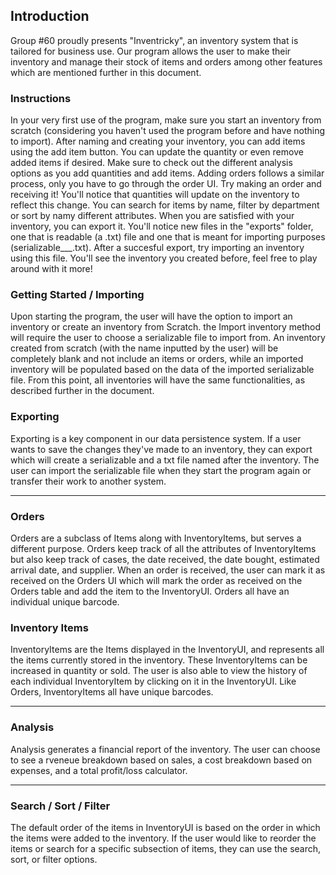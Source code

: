 ## Introduction
Group #60 proudly presents "Inventricky", an inventory system that is tailored for business use.
Our program allows the user to make their inventory and manage their stock of items and orders among other features which are mentioned further in this document.

### Instructions
In your very first use of the program, make sure you start an inventory from scratch (considering you haven't used the program before and have nothing to import). After naming and creating your inventory, you can add items using the add item button. You can update the quantity or even remove added items if desired. Make sure to check out the different analysis options as you add quantities and add items. Adding orders follows a similar process, only you have to go through the order UI. Try making an order and receiving it! You'll notice that quantities will update on the inventory to reflect this change. You can search for items by name, filter by department or sort by namy different attributes. When you are satisfied with your inventory, you can export it. You'll notice new files in the "exports" folder, one that is readable (a .txt) file and one that is meant for importing purposes (serializable___.txt). After a succesful export, try importing an inventory using this file. You'll see the inventory you created before, feel free to play around with it more!

### Getting Started / Importing
Upon starting the program, the user will have the option to import an inventory or create an inventory from Scratch.
the Import inventory method will require the user to choose a serializable file to import from.
An inventory created from scratch (with the name inputted by the user) will be completely blank and not include an items or orders, while an imported inventory will be populated based on the data of the imported serializable file.
From this point, all inventories will have the same functionalities, as described further in the document.

### Exporting
Exporting is a key component in our data persistence system.
If a user wants to save the changes they've made to an inventory, they can export which will create a serializable and a txt file named after the inventory.
The user can import the serializable file when they start the program again or transfer their work to another system.

___

### Orders
Orders are a subclass of Items along with InventoryItems, but serves a different purpose. Orders keep track of all the attributes of InventoryItems but also keep track of cases, the date received, the date bought, estimated arrival date, and supplier.
When an order is received, the user can mark it as received on the Orders UI which will mark the order as received on the Orders table and add the item to the InventoryUI.
Orders all have an individual unique barcode.

### Inventory Items
InventoryItems are the Items displayed in the InventoryUI, and represents all the items currently stored in the inventory.
These InventoryItems can be increased in quantity or sold.
The user is also able to view the history of each individual InventoryItem by clicking on it in the InventoryUI.
Like Orders, InventoryItems all have unique barcodes.

___

### Analysis
Analysis generates a financial report of the inventory. The user can choose to see a rveneue breakdown based on sales, a cost breakdown based on expenses, and a total profit/loss calculator.

___

### Search / Sort / Filter
The default order of the items in InventoryUI is based on the order in which the items were added to the inventory.
If the user would like to reorder the items or search for a specific subsection of items, they can use the search, sort, or filter options.


